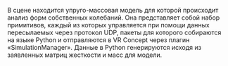 В сцене находится упруго-массовая модель для которой происходит анализ форм собственных колебаний.
Она представляет собой набор примитивов, каждый из которых управляется при помощи данных пересылаемых через протокол UDP, пакеты для которого собираются на языке Python и отправляются в VR Concept через плагин «SimulationManager».
Данные в Python генерируются исходя из заявленных матриц жесткости и масс для модели.
